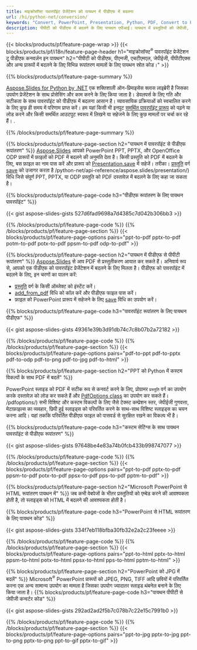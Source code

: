 ```yaml
---
title: माइक्रोसॉफ्ट पावरपॉइंट प्रेजेंटेशन को पायथन में पीडीएफ में बदलना
url: /hi/python-net/conversion/
keywords: "Convert, PowerPoint, Presentation, Python, PDF, Convert to PDF, PPT to PDF"
description: पीपीटी को पीडीएफ में बदलने के लिए पायथन एपीआई। पायथन में प्रस्तुतियों को जेपीजी, पीएनजी और अन्य प्रारूपों में बदलें।
---
```


{{< blocks/products/pf/feature-page-wrap >}}
{{< blocks/products/pf/i18n/feature-page-header h1="माइक्रोसॉफ्ट<sup>®</sup> पावरपॉइंट प्रेजेंटेशन टू पीडीएफ कनवर्ज़न इन पायथन" h2="पीपीटी को पीडीएफ, पीएनजी, एचटीएमएल, जेपीईजी, पीपीटीएक्स और अन्य प्रारूपों में बदलने के लिए विभिन्न रूपांतरण मामलों के लिए पायथन स्रोत कोड।" >}}

{{% blocks/products/pf/feature-page-summary %}}

[Aspose.Slides for Python by .NET](https://products.aspose.com/slides/python-net/) एक शक्तिशाली ऑन-प्रिमाइसेस क्लास लाइब्रेरी है जिसका उपयोग प्रेजेंटेशन के साथ प्रोसेसिंग और काम करने के लिए किया जाता है। डेवलपर्स के लिए गति और सटीकता के साथ पावरपॉइंट को पीडीएफ में बदलना आसान है। व्यावसायिक प्रक्रियाओं को स्वचालित करने के लिए कुछ ही समय में परिणाम प्राप्त करें। हम यहां किसी भी इनपुट [समर्थित पावरपॉइंट प्रारूप](https://docs.aspose.com/slides/python-net/supported-file-formats/) को पढ़ने या लोड करने और किसी समर्थित आउटपुट स्वरूप में लिखने या सहेजने के लिए कुछ मामलों पर चर्चा कर रहे हैं। . 

{{% /blocks/products/pf/feature-page-summary  %}}

{{% blocks/products/pf/feature-page-section  h2="पायथन में पावरपॉइंट से पीडीएफ रूपांतरण" %}}
[Aspose.Slides](https://products.aspose.com/slides/python-net/) आपको PowerPoint PPT, PPTX, और OpenOffice ODP प्रारूपों में फ़ाइलों को PDF में बदलने की अनुमति देता है। किसी प्रस्तुति को PDF में बदलने के लिए, बस फ़ाइल का नाम पास करें और प्रारूप को [Presentation.save](https://docs.aspose.com/slides/python-net/api-reference/aspose.slides/presentation/) में सहेजें। तरीका। [प्रस्तुति](https://docs.aspose.com/slides/python-net/api-reference/aspose.slides/presentation/) वर्ग [save](https://docs.aspose.com/slides) को उजागर करता है /python-net/api-reference/aspose.slides/presentation/) विधि जिसे संपूर्ण PPT, PPTX, या ODP प्रस्तुति को PDF दस्तावेज़ में बदलने के लिए कहा जा सकता है।

{{% blocks/products/pf/feature-page-code h3="पीडीएफ रूपांतरण के लिए पायथन पावरपॉइंट" %}}

{{< gist aspose-slides-gists 527d6fad9698a7d4385c7d042b306bb3 >}}

{{% /blocks/products/pf/feature-page-code  %}}
{{% /blocks/products/pf/feature-page-section %}}
{{< blocks/products/pf/feature-page-options pairs="ppt-to-pdf pptx-to-pdf potm-to-pdf potx-to-pdf ppsm-to-pdf odp-to-pdf" >}}

{{% blocks/products/pf/feature-page-section  h2="पायथन में पीडीएफ से पीपीटी रूपांतरण" %}}
[Aspose.Slides](https://products.aspose.com/slides/python-net/) से आप PDF से प्रस्तुतीकरण आयात कर सकते हैं। अनिवार्य रूप से, आपको एक पीडीएफ को पावरपॉइंट प्रेजेंटेशन में बदलने के लिए मिलता है। पीडीएफ को पावरपॉइंट में बदलने के लिए, इन चरणों का पालन करें:
- [प्रस्तुति](https://docs.aspose.com/slides/python-net/api-reference/aspose.slides/presentation/) वर्ग के किसी ऑब्जेक्ट को इंस्टेंट करें।
- [add_from_pdf](https://docs.aspose.com/slides/python-net/api-reference/aspose.slides/slidecollection/) विधि को कॉल करें और पीडीएफ फाइल पास करें।
- फ़ाइल को PowerPoint प्रारूप में सहेजने के लिए [save](https://docs.aspose.com/slides/python-net/api-reference/aspose.slides/presentation/) विधि का उपयोग करें।

{{% blocks/products/pf/feature-page-code h3="पावरपॉइंट रूपांतरण के लिए पायथन पीडीएफ" %}}

{{< gist aspose-slides-gists 49361e39b3d91db74c7c8b07b2a72182 >}}

{{% /blocks/products/pf/feature-page-code  %}}
{{% /blocks/products/pf/feature-page-section %}}
{{< blocks/products/pf/feature-page-options pairs="pdf-to-ppt pdf-to-pptx pdf-to-odp pdf-to-png pdf-to-jpg pdf-to-html" >}}

{{% blocks/products/pf/feature-page-section  h2="PPT को Python में कस्टम विकल्पों के साथ PDF में बदलें" %}}

PowerPoint स्लाइड को PDF में सटीक रूप से कनवर्ट करने के लिए, प्रोग्रामर `प्रस्तुति` वर्ग का उपयोग करके दस्तावेज़ को लोड कर सकते हैं और [PdfOptions class](https://docs.aspose.com/slides/python-net/api-reference/aspose.slides.export) का उपयोग कर सकते हैं। /pdfoptions/) सभी विशिष्ट और कस्टम विकल्पों के लिए जैसे टेक्स्ट कम्प्रेशन स्तर, जेपीईजी गुणवत्ता, मेटाफ़ाइल्स का व्यवहार, छिपी हुई स्लाइड्स को परिवर्तित करने के साथ-साथ विशिष्ट स्लाइड्स का चयन करना आदि। यहां तक ​​कि परिवर्तित पीडीएफ फाइल को पासवर्ड से सुरक्षित रखने का विकल्प भी है।

{{% blocks/products/pf/feature-page-code h3="कस्टम सेटिंग्स के साथ पायथन पावरपॉइंट से पीडीएफ रूपांतरण" %}}

{{< gist aspose-slides-gists 97648be4e83a74b0fcb433b998747077 >}}

{{% /blocks/products/pf/feature-page-code  %}}
{{% /blocks/products/pf/feature-page-section %}}
{{< blocks/products/pf/feature-page-options pairs="ppt-to-pdf pptx-to-pdf ppsm-to-pdf potx-to-pdf ppsx-to-pdf pps-to-pdf pptm-to-pdf" >}}

{{% blocks/products/pf/feature-page-section  h2="Microsoft PowerPoint से HTML रूपांतरण पायथन में" %}}
जब कभी वेबपेजों के भीतर प्रस्तुतियों को एम्बेड करने की आवश्यकता होती है, तो स्लाइड्स को HTML में बदलने की आवश्यकता होती है।

{{% blocks/products/pf/feature-page-code h3="PowerPoint से HTML रूपांतरण के लिए पायथन कोड" %}}

{{< gist aspose-slides-gists 334f7eb118bfba30fb32e2a2c23feeee >}}

{{% /blocks/products/pf/feature-page-code %}}
{{% /blocks/products/pf/feature-page-section %}}
{{< blocks/products/pf/feature-page-options pairs="ppt-to-html pptx-to-html ppsm-to-html potx-to-html ppsx-to-html pps-to-html pptm-to-html" >}}

{{% blocks/products/pf/feature-page-section  h2="PowerPoint को JPG में बदलें" %}}
Microsoft<sup>®</sup> PowerPoint प्रारूपों को JPEG, PNG, TIFF आदि छवियों में परिवर्तित करना एक अन्य सामान्य उपयोग का मामला है जिसका उपयोग ज्यादातर स्लाइड थंबनेल बनाने के लिए किया जाता है। 
{{% blocks/products/pf/feature-page-code h3="पायथन पीपीटी से जेपीजी कन्वर्टर कोड" %}}

{{< gist aspose-slides-gists 292ad2ad2f5b7c078b7c22e15c7991b0 >}}

{{% /blocks/products/pf/feature-page-code %}}
{{% /blocks/products/pf/feature-page-section %}}
{{< blocks/products/pf/feature-page-options pairs="ppt-to-jpg pptx-to-jpg ppt-to-png pptx-to-png ppt-to-gif pptx-to-gif" >}}